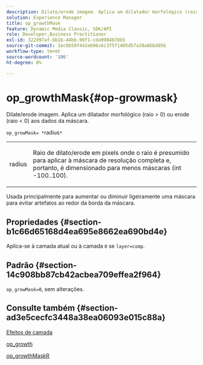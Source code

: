 ```yaml
---
description: Dilate/erode imagem. Aplica um dilatador morfológico (raio > 0) ou erode (raio < 0) aos dados da máscara.
solution: Experience Manager
title: op_growthMask
feature: Dynamic Media Classic, SDK/API
role: Developer,Business Practitioner
exl-id: 322d97af-bb1b-44bb-90f1-cda9984b78b5
source-git-commit: 1ec8b59f442eb96c6c3f5f1405d57a38a86bd056
workflow-type: tm+mt
source-wordcount: '106'
ht-degree: 0%

---
```


# op_growthMask{#op-growmask}

Dilate/erode imagem. Aplica um dilatador morfológico (raio > 0) ou erode (raio &lt; 0) aos dados da máscara.

`op_growMask= *`radius`*`

<table id="simpletable_3BAA4523D29E447FA7A4C9009B3E8344"> 
 <tr class="strow"> 
  <td class="stentry"> <p><span class="varname"> radius</span> </p> </td> 
  <td class="stentry"> <p>Raio de dilato/erode em pixels onde o raio é presumido para aplicar à máscara de resolução completa e, portanto, é dimensionado para menos máscaras (int -100..100). </p></td> 
 </tr> 
</table>

Usada principalmente para aumentar ou diminuir ligeiramente uma máscara para evitar artefatos ao redor da borda da máscara.

## Propriedades {#section-b1c66d65168d4ea695e8662ea690bd4e}

Aplica-se à camada atual ou à camada `0` se `layer=comp`.

## Padrão {#section-14c908bb87cb42acbea709effea2f964}

`op_growMask=0`, sem alterações.

## Consulte também {#section-ad3e5cecfc3448a38ea06093e015c88a}

[Efeitos de camada](../../../../../is-api/http-ref/image-serving-api-ref/c-http-protocol-reference/c-syntax-and-features/r-layer-effects.md#reference-82a6b5311b3d4471ad2799adb3b2201c)

[op_growth](../../../../../is-api/http-ref/image-serving-api-ref/c-http-protocol-reference/c-command-reference/r-op-grow.md#reference-f95f3291c78c42b9a34b1b7e177e739a)

[op_growthMaskR](../../../../../is-api/http-ref/image-serving-api-ref/c-http-protocol-reference/c-command-reference/r-op-growmaskr.md#reference-8092864159ae43c490821b9590d7709a)
